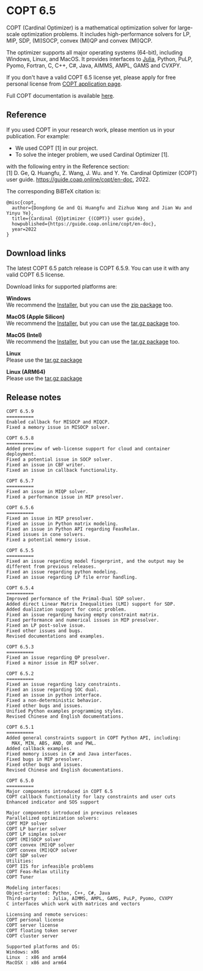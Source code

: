 # COPT 6.5

COPT (Cardinal Optimizer) is a mathematical optimization solver for large-scale optimization problems.
It includes high-performance solvers for LP, MIP, SDP, (MI)SOCP, convex (MI)QP and convex (MI)QCP.

The optimizer supports all major operating systems (64-bit), including Windows, Linux, and MacOS.
It provides interfaces to [Julia](https://github.com/COPT-Public/COPT.jl), Python, PuLP, Pyomo, Fortran, C, C++, C#, Java, AIMMS, AMPL, GAMS and CVXPY.

If you don't have a valid COPT 6.5 license yet,
please apply for free personal license from [COPT application page](https://www.shanshu.ai/copt).

Full COPT documentation is available [here](https://guide.coap.online/copt/en-doc/index.html).

## Reference
If you used COPT in your research work, please mention us in your publication. For example:
  - We used COPT [1] in our project.
  - To solve the integer problem, we used Cardinal Optimizer [1].

with the following entry in the Reference section:<br>
[1] D. Ge, Q. Huangfu, Z. Wang, J. Wu. and Y. Ye. Cardinal Optimizer (COPT) user guide. https://guide.coap.online/copt/en-doc, 2022.

The corresponding BiBTeX citation is:
```
@misc{copt,
  author={Dongdong Ge and Qi Huangfu and Zizhuo Wang and Jian Wu and Yinyu Ye},
  title={Cardinal {O}ptimizer {(COPT)} user guide},
  howpublished={https://guide.coap.online/copt/en-doc},
  year=2022
}
```
## Download links

The latest COPT 6.5 patch release is COPT 6.5.9.
You can use it with any valid COPT 6.5 license.

Download links for supported platforms are:

**Windows**<br>
  We recommend
  the [Installer](https://pub.shanshu.ai/download/copt/6.5.9/win64/CardinalOptimizer-6.5.9-win64-installer.zip),
  but you can use the [zip package](https://pub.shanshu.ai/download/copt/6.5.9/win64/CardinalOptimizer-6.5.9-win64.zip) too.

**MacOS (Apple Silicon)**<br>
  We recommend
  the [Installer](https://pub.shanshu.ai/download/copt/6.5.9/aarch64/CardinalOptimizer-6.5.9-aarch64_mac.dmg),
  but you can use the [tar.gz package](https://pub.shanshu.ai/download/copt/6.5.9/aarch64/CardinalOptimizer-6.5.9-aarch64_mac.tar.gz) too.
  
**MacOS (Intel)**<br>
  We recommend
  the [Installer](https://pub.shanshu.ai/download/copt/6.5.9/osx64/CardinalOptimizer-6.5.9-osx64.dmg),
  but you can use the [tar.gz package](https://pub.shanshu.ai/download/copt/6.5.9/osx64/CardinalOptimizer-6.5.9-osx64.tar.gz) too.

**Linux**<br>
  Please use the [tar.gz package](https://pub.shanshu.ai/download/copt/6.5.9/linux64/CardinalOptimizer-6.5.9-lnx64.tar.gz)

**Linux (ARM64)**<br>
  Please use the [tar.gz package](https://pub.shanshu.ai/download/copt/6.5.9/aarch64/CardinalOptimizer-6.5.9-aarch64_lnx.tar.gz)

## Release notes

```
COPT 6.5.9
==========
Enabled callback for MISOCP and MIQCP.
Fixed a memory issue in MISOCP solver.

COPT 6.5.8
==========
Added preview of web-license support for cloud and container deployment.
Fixed a potential issue in SOCP solver.
Fixed an issue in CBF writer.
Fixed an issue in callback functionality.

COPT 6.5.7
==========
Fixed an issue in MIQP solver.
Fixed a performance issue in MIP presolver.

COPT 6.5.6
==========
Fixed an issue in MIP presolver.
Fixed an issue in Python matrix modeling.
Fixed an issue in Python API regarding FeasRelax.
Fixed issues in cone solvers.
Fixed a potential memory issue.

COPT 6.5.5
==========
Fixed an issue regarding model fingerprint, and the output may be different from previous releases.
Fixed an issue regarding python modeling.
Fixed an issue regarding LP file error handling.

COPT 6.5.4
==========
Improved performance of the Primal-Dual SDP solver.
Added direct Linear Matrix Inequalities (LMI) support for SDP.
Added dualization support for conic problem.
Fixed an issue regarding having empty constraint matrix.
Fixed performance and numerical issues in MIP presolver.
Fixed an LP post-solve issue.
Fixed other issues and bugs.
Revised documentations and examples.

COPT 6.5.3
==========
Fixed an issue regarding QP presolver.
Fixed a minor issue in MIP solver.

COPT 6.5.2
==========
Fixed an issue regarding lazy constraints.
Fixed an issue regarding SOC dual.
Fixed an issue in python interface.
Fixed a non-deterministic behavior.
Fixed other bugs and issues.
Unified Python examples programming styles.
Revised Chinese and English documentations.

COPT 6.5.1
==========
Added general constraints support in COPT Python API, including:
  MAX, MIN, ABS, AND, OR and PWL.
Added callback examples.
Fixed memory issues in C# and Java interfaces.
Fixed bugs in MIP presolver.
Fixed other bugs and issues.
Revised Chinese and English documentations.

COPT 6.5.0
==========
Major components introduced in COPT 6.5
COPT callback functionality for lazy constraints and user cuts
Enhanced indicator and SOS support

Major components introduced in previous releases
Parallelized optimization solvers:
COPT MIP solver
COPT LP barrier solver
COPT LP simplex solver
COPT (MI)SOCP solver
COPT convex (MI)QP solver
COPT convex (MI)QCP solver
COPT SDP solver
Utilities:
COPT IIS for infeasible problems
COPT Feas-Relax utility
COPT Tuner

Modeling interfaces:
Object-oriented: Python, C++, C#, Java
Third-party    : Julia, AIMMS, AMPL, GAMS, PuLP, Pyomo, CVXPY
C interfaces which work with matrices and vectors

Licensing and remote services:
COPT personal license
COPT server license
COPT floating token server
COPT cluster server

Supported platforms and OS:
Windows: x86
Linux  : x86 and arm64
MacOSX : x86 and arm64
```

